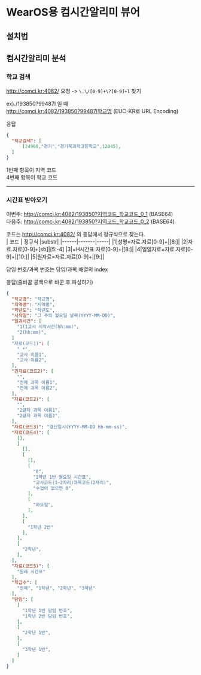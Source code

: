 # WearOS용 컴시간알리미 뷰어
## 설치법
## 컴시간알리미 분석
### 학교 검색
http://comci.kr:4082/ 요청 -> ```\.\/[0-9]+\?[0-9]+l``` 찾기

ex)./193850?99487l 일 때   
http://comci.kr:4082/193850?99487l학교명 (EUC-KR로 URL Encoding)

응답   
```JSON
{
  "학교검색": [
      [24966,"경기","경기북과학고등학교",12045],
  ]
}
```   
1번째 항목이 지역 코드   
4번째 항목이 학교 코드


---------
### 시간표 받아오기
이번주: http://comci.kr:4082/193850?지역코드_학교코드_0_1 (BASE64)   
다음주: http://comci.kr:4082/193850?지역코드_학교코드_0_2 (BASE64)   

코드는 http://comci.kr:4082/ 의 응답에서 정규식으로 찾는다.   
| 코드 | 정규식 |substr|
|------|-------|-----|
|1|성명=자료\.자료[0-9]+|[8:]|
|2|자료.자료[0-9]+\[sb\]|[5:-4]
|3|=H시간표\.자료[0-9]+|[8:]|
|4|일일자료=자료\.자료[0-9]+|[10:]|
|5|원자료=자료\.자료[0-9]+|[9:]|

담임 번호/과목 번호는 담임/과목 배열의 index

응답(줄바꿈 공백으로 바꾼 후 파싱하기)
```JSON
{
  "학교명": "학교명",
  "지역명": "지역명",
  "학년도": "학년도",
  "시작일": "그 주의 월요일 날짜(YYYY-MM-DD)",
  "일과시간": [
    "1(1교시 시작시간(hh:mm)",
    "2(hh:mm)",
  ]
  "자료(코드1)": [
    " *",
    "교사 이름1",
    "교사 이름2",
  ],
  "긴자료(코드2)": [
    "",
    "전제 과목 이름1",
    "전제 과목 이름2",
  ],
  "자료(코드2)": [
    "",
    "2글자 과목 이름1",
    "2글자 과목 이름2",
  ],
  "자료(코드3)": "갱신일시(YYYY-MM-DD hh-mm-ss)",
  "자료(코드4)": [
    [],
    [
      [],
      [
        [],
        [
          "0",
          "1학년 1반 월요일 시간표",
          "교사코드(1~2자리)과목코드(2자리)",
          "수업이 없으면 0",
        ],
        [
          "화요일",
        ],
      ],
      [
        "1학년 2반"
      ],
    ],
    [
      "2학년",
    ],
  ],
  "자료(코드5)": [
    "원래 시간표"
  ],
  "학급수": [
    "전체", "1학년", "2학년", "3학년"
  ],
  "담임": [
    [
      "1학년 1반 담임 번호",
      "1학년 2반 담임 번호",
    ],
    [
      "2학년 1반",
    ],
    [
      "3학년 1반",
    ]
  ]
}
```
